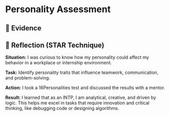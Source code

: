 # Personality Assessment

## 📄 Evidence





## 💬 Reflection (STAR Technique)

**Situation:** I was curious to know how my personality could affect my behavior in a workplace or internship environment.  

**Task:** Identify personality traits that influence teamwork, communication, and problem-solving.  

**Action:** I took a 16Personalities test and discussed the results with a mentor.  

**Result:** I learned that as an INTP, I am analytical, creative, and driven by logic. This helps me excel in tasks that require innovation and critical thinking, like debugging code or designing algorithms.

